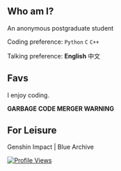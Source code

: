 ## Who am I?

An anonymous postgraduate student

Coding preference: `Python` `C` `C++`

Talking preference: **English** 中文

## Favs

I enjoy coding.

**GARBAGE CODE MERGER WARNING**

## For Leisure

Genshin Impact | Blue Archive

[![Profile Views](https://hits.sh/github.com/ocr655501.svg?label=Profile%20views&color=9300c6)](https://hits.sh/github.com/ocr655501/)

